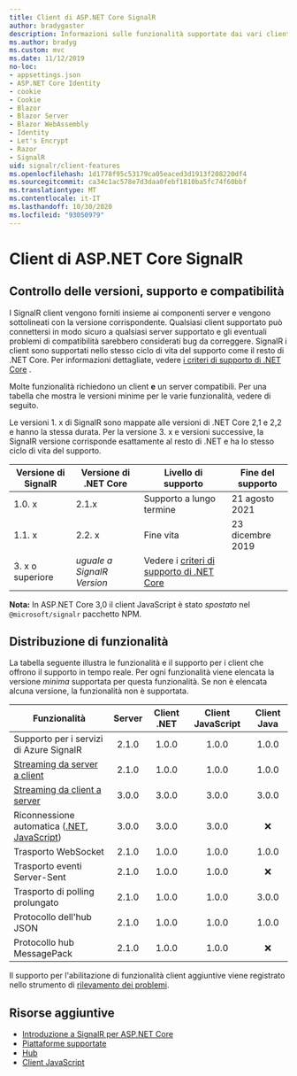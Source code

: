 ```yaml
---
title: Client di ASP.NET Core SignalR
author: bradygaster
description: Informazioni sulle funzionalità supportate dai vari client di ASP.NET Core SignalR .
ms.author: bradyg
ms.custom: mvc
ms.date: 11/12/2019
no-loc:
- appsettings.json
- ASP.NET Core Identity
- cookie
- Cookie
- Blazor
- Blazor Server
- Blazor WebAssembly
- Identity
- Let's Encrypt
- Razor
- SignalR
uid: signalr/client-features
ms.openlocfilehash: 1d1778f95c53179ca05eaced3d1913f208220df4
ms.sourcegitcommit: ca34c1ac578e7d3daa0febf1810ba5fc74f60bbf
ms.translationtype: MT
ms.contentlocale: it-IT
ms.lasthandoff: 10/30/2020
ms.locfileid: "93050979"
---
```

# <a name="aspnet-core-no-locsignalr-clients"></a>Client di ASP.NET Core SignalR

## <a name="versioning-support-and-compatibility"></a>Controllo delle versioni, supporto e compatibilità

I SignalR client vengono forniti insieme ai componenti server e vengono sottolineati con la versione corrispondente. Qualsiasi client supportato può connettersi in modo sicuro a qualsiasi server supportato e gli eventuali problemi di compatibilità sarebbero considerati bug da correggere. SignalR i client sono supportati nello stesso ciclo di vita del supporto come il resto di .NET Core. Per informazioni dettagliate, vedere [i criteri di supporto di .NET Core](https://dotnet.microsoft.com/platform/support/policy/dotnet-core) .

Molte funzionalità richiedono un client **e** un server compatibili. Per una tabella che mostra le versioni minime per le varie funzionalità, vedere di seguito.

Le versioni 1. x di SignalR sono mappate alle versioni di .NET Core 2,1 e 2,2 e hanno la stessa durata. Per la versione 3. x e versioni successive, la SignalR versione corrisponde esattamente al resto di .NET e ha lo stesso ciclo di vita del supporto.

| Versione di SignalR | Versione di .NET Core | Livello di supporto | Fine del supporto |
| - | - | - | - |
| 1.0. x | 2.1.x | Supporto a lungo termine | 21 agosto 2021 |
| 1.1. x | 2.2. x | Fine vita | 23 dicembre 2019 |
| 3. x o superiore | *uguale a SignalR Version* | Vedere i [criteri di supporto di .NET Core](https://dotnet.microsoft.com/platform/support/policy/dotnet-core) |

**Nota:** In ASP.NET Core 3,0 il client JavaScript è stato *spostato* nel `@microsoft/signalr` pacchetto NPM.

## <a name="feature-distribution"></a>Distribuzione di funzionalità

La tabella seguente illustra le funzionalità e il supporto per i client che offrono il supporto in tempo reale. Per ogni funzionalità viene elencata la versione *minima* supportata per questa funzionalità. Se non è elencata alcuna versione, la funzionalità non è supportata.

| Funzionalità | Server | Client .NET | Client JavaScript | Client Java |
| ---- | :-: | :-: | :-: | :-: |
| Supporto per i servizi di Azure SignalR |2.1.0|1.0.0|1.0.0|1.0.0|
| [Streaming da server a client](xref:signalr/streaming)          |2.1.0|1.0.0|1.0.0|1.0.0|
| [Streaming da client a server](xref:signalr/streaming)          |3.0.0|3.0.0|3.0.0|3.0.0|
| Riconnessione automatica ([.NET](./dotnet-client.md?tabs=visual-studio&view=aspnetcore-3.0#handle-lost-connection), [JavaScript](./javascript-client.md?view=aspnetcore-3.0#reconnect-clients))          |3.0.0|3.0.0|3.0.0|❌|
| Trasporto WebSocket |2.1.0|1.0.0|1.0.0|1.0.0|
| Trasporto eventi Server-Sent |2.1.0|1.0.0|1.0.0|❌|
| Trasporto di polling prolungato |2.1.0|1.0.0|1.0.0|3.0.0|
| Protocollo dell'hub JSON |2.1.0|1.0.0|1.0.0|1.0.0|
| Protocollo hub MessagePack |2.1.0|1.0.0|1.0.0|❌|

Il supporto per l'abilitazione di funzionalità client aggiuntive viene registrato nello strumento di [rilevamento dei problemi](https://github.com/dotnet/AspNetCore/issues).

## <a name="additional-resources"></a>Risorse aggiuntive

* [Introduzione a SignalR per ASP.NET Core](xref:tutorials/signalr)
* [Piattaforme supportate](xref:signalr/supported-platforms)
* [Hub](xref:signalr/hubs)
* [Client JavaScript](xref:signalr/javascript-client)